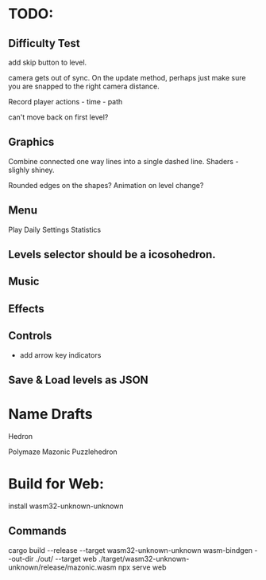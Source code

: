 # TODO:

## Difficulty Test
add skip button to level.

camera gets out of sync. On the update method, perhaps just make sure you are snapped to the right camera distance.

Record player actions
    - time
    - path

can't move back on first level?

## Graphics
Combine connected one way lines into a single dashed line.
Shaders - slighly shiney.

Rounded edges on the shapes?
Animation on level change?

## Menu

Play
Daily
Settings
Statistics


## Levels selector should be a icosohedron.

## Music

## Effects

## Controls
- add arrow key indicators

## Save & Load levels as JSON

# Name Drafts

Hedron

Polymaze
Mazonic
Puzzlehedron


# Build for Web:

install wasm32-unknown-unknown

## Commands
cargo build --release --target wasm32-unknown-unknown
wasm-bindgen --out-dir ./out/ --target web ./target/wasm32-unknown-unknown/release/mazonic.wasm
npx serve web

